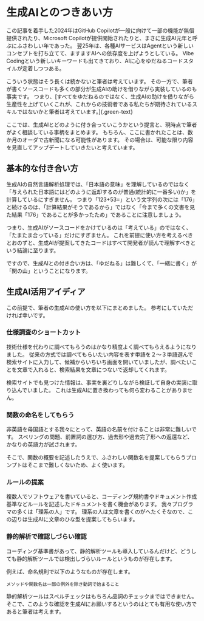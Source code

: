# 生成AIとのつきあい方
<!-- TODO 記事を書く -->

この記事を着手した2024年はGitHub Copilotが一般に向けて一部の機能が無償提供されたり、Microsoft Copilotが提供開始されたりと、まさに生成AI元年と呼ぶにふさわしい年であった。
翌25年は、各種AIサービスはAgentという新しいコンセプトを打ち立てて、ますますAIへの依存度を上げようとしている。
Vibe Codingという新しいキーワードも出てきており、AIに心をゆだねるコードスタイルが定着しつつある。

こういう状態はそう長くは続かないと筆者は考えています。
その一方で、筆者が書くソースコードも多くの部分が生成AIの助けを借りながら実装しているのも事実です。
つまり、[すべてをゆだねるのではなく、生成AIの助けを借りながら生産性を上げていくこれが、これからの技術者である私たちが期待されているスキルではないかと筆者は考えています。]{.green-text}

ここでは、生成AIとどのように付き合っていこうかという提言と、現時点で筆者がよく相談している事柄をまとめます。
もちろん、ここに書かれたことは、数か月のオーダで古新聞になる可能性があります。
その場合は、可能な限り内容を見直してアップデートしていきたいと考えています。

## 基本的な付き合い方

生成AIの自然言語解析処理では、「日本語の意味」を理解しているのではなく「与えられた日本語にはどのように返却するのが普通(統計的に一番多い)か」を計算しているにすぎません。
つまり「123+53=」という文字列の次には「176」と続けるのは、「計算結果がそうであるから」ではなく「今まで多くの文書を見た結果「176」であることが多かったため」であることに注意しましょう。

つまり、生成AIがソースコードをかけているのは「考えている」のではなく、「たまたま合っている」だけにすぎません。
これを前提に使い方を考えるべきとおのずと、生成AIが提案してきたコードはすべて開発者が読んで理解すべきという結論に至ります。

ですので、生成AIとの付き合い方は、「ゆだねる」は難しくて、「一緒に書く」が「関の山」ということになります。

## 生成AI活用アイディア

この前提で、筆者の生成AIの使い方を以下にまとめました。
参考にしていただければ幸いです。

### 仕様調査のショートカット

技術仕様を代わりに調べてもらうのはかなり精度よく調べてもらえるようになりました。
従来の方式では調べてもらいたい内容を表す単語を２～３単語選んで検索サイトに入力して、候補からいちいち画面を開いていましたが、調べたいことを文章で入れると、検索結果を文章につないで返却してくれます。

検索サイトでも見つけた情報は、事実を裏どりしながら検証して自身の実装に取り込んでいました。
これは生成AIに置き換わっても何ら変わることがありません。

### 関数の命名をしてもらう

非英語を母国語とする我々にとって、英語の名前を付けることは非常に難しいです。
スペリングの問題、前置詞の選び方、過去形や過去完了形への返還など、かなりの英語力が試されます。

そこで、関数の概要を記述したうえで、ふさわしい関数名を提案してもらうプロンプトはそこまで難しくないため、よく使います。

### ルールの提案

複数人でソフトウェアを書いていると、コーディング規約書やドキュメント作成基準などルールを記述したドキュメントを書く機会があります。
我々プログラマの多くは「理系の人」です。
理系の人は文章を書くのがへたくそなので、この辺りは生成AIに文章のひな型を提案してもらいます。

### 静的解析で確認しづらい確認

コーディング基準書があって、静的解析ツールも導入しているんだけど、どうしても静的解析ツールでは検出しづらいルールというものが存在します。

例えば、命名規則で以下のようなものが存在します。

```text
メソッドや関数名は一部の例外を除き動詞で始まること
```

静的解析ツールはスペルチェックはもちろん品詞のチェックまではできません。
そこで、このような確認を生成AIにお願いするというのはとても有用な使い方であると筆者は考えます。

